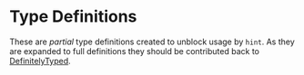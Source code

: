 # Type Definitions

These are *partial* type definitions created to unblock usage by `hint`.
As they are expanded to full definitions they should be contributed back
to [DefinitelyTyped][DefinitelyTyped].

<!-- Link labels: -->

[DefinitelyTyped]: https://github.com/DefinitelyTyped/DefinitelyTyped/

